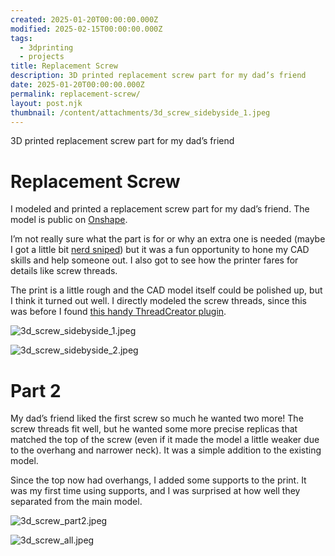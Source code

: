 ```yaml
---
created: 2025-01-20T00:00:00.000Z
modified: 2025-02-15T00:00:00.000Z
tags:
  - 3dprinting
  - projects
title: Replacement Screw
description: 3D printed replacement screw part for my dad’s friend
date: 2025-01-20T00:00:00.000Z
permalink: replacement-screw/
layout: post.njk
thumbnail: /content/attachments/3d_screw_sidebyside_1.jpeg
---
```


3D printed replacement screw part for my dad’s friend

# Replacement Screw
I modeled and printed a replacement screw part for my dad’s friend. The model is public on [Onshape](https://cad.onshape.com/documents/60db738494b69c4d74f34c29/w/639ef89afbe6d6a6d9e70251/e/c5aa0ca985d870164e13517e).

I’m not really sure what the part is for or why an extra one is needed (maybe I got a little bit [nerd sniped](https://xkcd.com/356)) but it was a fun opportunity to hone my CAD skills and help someone out. I also got to see how the printer fares for details like screw threads.

The print is a little rough and the CAD model itself could be polished up, but I think it turned out well. I directly modeled the screw threads, since this was before I found [this handy ThreadCreator plugin](https://cad.onshape.com/documents/6b640a407d78066bd5e41c7a/v/21ef017a4e386179c3be31f3/e/c953720c264ce001f1a82dc1).

![3d_screw_sidebyside_1.jpeg](/content/attachments/3d_screw_sidebyside_1.jpeg)

![3d_screw_sidebyside_2.jpeg](/content/attachments/3d_screw_sidebyside_2.jpeg)

# Part 2
My dad’s friend liked the first screw so much he wanted two more! The screw threads fit well, but he wanted some more precise replicas that matched the top of the screw (even if it made the model a little weaker due to the overhang and narrower neck). It was a simple addition to the existing model.

Since the top now had overhangs, I added some supports to the print. It was my first time using supports, and I was surprised at how well they separated from the main model.

![3d_screw_part2.jpeg](/content/attachments/3d_screw_part2.jpeg)

![3d_screw_all.jpeg](/content/attachments/3d_screw_all.jpeg)
